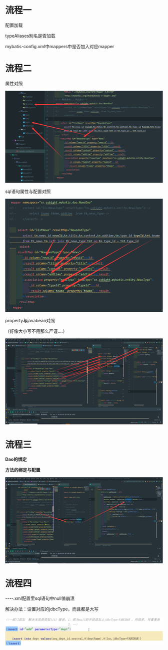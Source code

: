 # 流程一

配置加载

typeAliases别名是否加载

mybatis-config.xml中mappers中是否加入对应mapper

# 流程二

属性对照

![image-20200917091316037](报错检查流程.assets/image-20200917091316037.png)

sql语句属性与配置对照

![image-20200917091407721](报错检查流程.assets/image-20200917091407721.png)

property与javabean对照

（好像大小写不用那么严谨....）

![image-20200917091721087](报错检查流程.assets/image-20200917091721087.png)

# 流程三

**Dao的绑定**

**方法的绑定与配置**

![image-20200917091942973](报错检查流程.assets/image-20200917091939442.png)

# 流程四

----.xml配置里sql语句中null值崩溃

解决办法：设置对应的jdbcType，而且都是大写

![image-20200919162805053](报错检查流程.assets/image-20200919162805053.png)